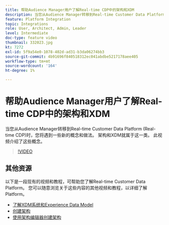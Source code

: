 ```yaml
---
title: 帮助Audience Manager用户了解Real-time CDP中的架构和XDM
description: 当您从Audience Manager转移到Real-time Customer Data Platform (Real-time CDP)时，您将遇到一些新的概念和做法。 架构和XDM就属于这一类。 此视频介绍了这些概念。
feature: Platform Integration
topic: Integrations
role: User, Architect, Admin, Leader
level: Intermediate
doc-type: feature video
thumbnail: 332023.jpg
kt: 7272
exl-id: 5f9a54e0-1078-402d-ad31-b3da06274bb3
source-git-commit: 4b91696f840518312ec041abdbe5217178aee405
workflow-type: tm+mt
source-wordcount: '164'
ht-degree: 1%

---
```


# 帮助Audience Manager用户了解Real-time CDP中的架构和XDM

当您从Audience Manager转移到Real-time Customer Data Platform (Real-time CDP)时，您将遇到一些新的概念和做法。 架构和XDM就属于这一类。 此视频介绍了这些概念。

>[!VIDEO](https://video.tv.adobe.com/v/332023/?quality=12&learn=on)

## 其他资源

以下是一段现有的视频和教程，可帮助您了解Real-time Customer Data Platform。 您可以随意浏览关于这些内容的其他视频和教程，以详细了解Platform。

* [了解XDM系统和Experience Data Model](https://experienceleague.adobe.com/docs/platform-learn/tutorials/schemas/understanding-the-xdm-system-and-experience-data-model.html)
* [创建架构](https://experienceleague.adobe.com/docs/platform-learn/tutorials/schemas/create-your-first-schema-with-out-of-the-box-components.html)
* [使用架构编辑器创建架构](https://experienceleague.adobe.com/docs/experience-platform/xdm/tutorials/create-schema-ui.html?lang=en#getting-started)
